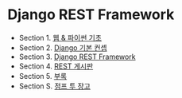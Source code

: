 # Django REST Framework

- Section 1. [웹 & 파이썬 기초](https://incongruous-net-2ed.notion.site/1-c82e2ed8c1ff4ad8bb6234a772a603bd)
- Section 2. [Django 기본 컨셉](https://incongruous-net-2ed.notion.site/2-Django-7f5d238c620f4adf8e91e43ccc3c8e0b)
- Section 3. [Django REST Framework](https://incongruous-net-2ed.notion.site/3-Django-REST-Framework-306158d577634ab495bfa95f1c408951)
- Section 4. [REST 게시판](https://incongruous-net-2ed.notion.site/4-REST-57a396eb4416467cb9cfec8bf66bbbcf)
- Section 5. [부록](https://incongruous-net-2ed.notion.site/5-8800fb067e204df2b785aa5e51ffd0d3)
- Section S. [점프 투 장고](https://incongruous-net-2ed.notion.site/82679ba406114120a18d7a8e9c0b2195)
